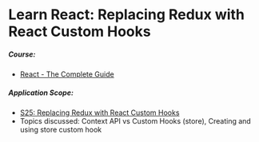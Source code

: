 # Learn React: Replacing Redux with React Custom Hooks

##### Course:

- [React - The Complete Guide](https://www.udemy.com/course/react-the-complete-guide-incl-redux)

##### Application Scope:

- [S25: Replacing Redux with React Custom Hooks](https://dolomite-lynx-7a2.notion.site/S25-Replacing-Redux-with-React-Hooks-4e8bfb257eb046cc99fd856de5d0600b)
- Topics discussed: Context API vs Custom Hooks (store), Creating and using store custom hook

